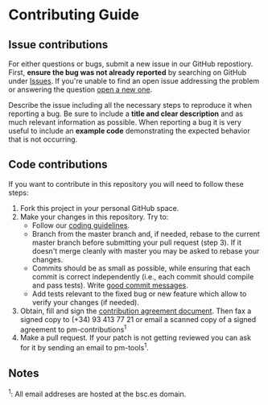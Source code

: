 # Contributing Guide

## Issue contributions

For either questions or bugs, submit a new issue in our GitHub repostiory.
First, **ensure the bug was not already reported** by searching on GitHub
under [Issues][issues]. If you're unable to find an open issue addressing
the problem or answering the question [open a new one][open-issue].

Describe the issue including all the necessary steps to reproduce it when
reporting a bug. Be sure to include a **title and clear description** and
as much relevant information as possible. When reporting a bug it is very
useful to include an **example code** demonstrating the expected behavior
that is not occurring.

## Code contributions

If you want to contribute in this repository you will need to follow these
steps:
1. Fork this project in your personal GitHub space.
2. Make your changes in this repository. Try to:
   * Follow our [coding guidelines][coding].
   * Branch from the master branch and, if needed, rebase to the current master
     branch before submitting your pull request (step 3). If it doesn't merge
     cleanly with master you may be asked to rebase your changes.
   * Commits should be as small as possible, while ensuring that each commit
     is correct independently (i.e., each commit should compile and pass
     tests). Write [good commit messages][commit].
   * Add tests relevant to the fixed bug or new feature which allow to verify
     your changes (if needed).
3. Obtain, fill and sign the [contribution agreement document][contribute].
   Then fax a signed copy to (+34) 93 413 77 21 or email a scanned copy of a
   signed agreement to pm-contributions<sup>1</sup>
4. Make a pull request. If your patch is not getting reviewed you can ask for
   it by sending an email to pm-tools<sup>1</sup>.

[issues]: https://github.com/bsc-pm/bots/issues
[open-issue]: https://github.com/bsc-pm/bots/issues/new
[coding]: doc/coding-guidelines.md
[commit]: http://tbaggery.com/2008/04/19/a-note-about-git-commit-messages.html
[contribute]: doc/ca-bots.pdf

Notes
--- 
<sup>1</sup>: All email addreses are hosted at the bsc.es domain.






